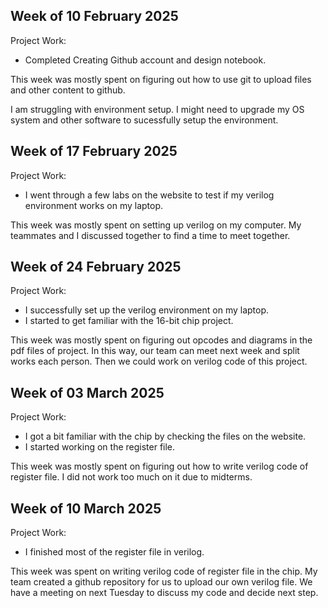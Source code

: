 ## Week of 10 February 2025

Project Work:
  * Completed Creating Github account and design notebook.

This week was mostly spent on figuring out how to use git to upload files and other content to github.

I am struggling with environment setup. I might need to upgrade my OS system and other software to sucessfully setup the environment.

## Week of 17 February 2025
Project Work:
  * I went through a few labs on the website to test if my verilog environment works on my laptop.

This week was mostly spent on setting up verilog on my computer. My teammates and I discussed together to find a time to meet together.

## Week of 24 February 2025
Project Work:
  * I successfully set up the verilog environment on my laptop.
  * I started to get familiar with the 16-bit chip project.

This week was mostly spent on figuring out opcodes and diagrams in the pdf files of project. In this way, our team can meet next week and split works each person. Then we could work on verilog code of this project.

## Week of 03 March 2025
Project Work:
  * I got a bit familiar with the chip by checking the files on the website.
  * I started working on the register file.
    
This week was mostly spent on figuring out how to write verilog code of register file. I did not work too much on it due to midterms.

## Week of 10 March 2025
Project Work:
  * I finished most of the register file in verilog.

This week was spent on writing verilog code of register file in the chip. My team created a github repository for us to upload our own verilog file. We have a meeting on next Tuesday to discuss my code and decide next step.
